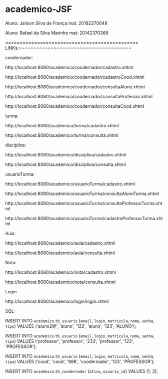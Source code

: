 # academico-JSF
Aluno: Jailson Silva de França mat: 20182370048

Aluno: Rafael da Silva Marinho mat: 20142370368

==============================================
LINKs:=======================================

coodernador:

http://localhost:8080/academico/coodernador/cadastro.xhtml

http://localhost:8080/academico/coodernador/cadastroCood.xhtml

http://localhost:8080/academico/coodernador/consultaAluno.xhtml

http://localhost:8080/academico/coodernador/consultaProfessor.xhtml

http://localhost:8080/academico/coodernador/consultaCood.xhtml

turma:

http://localhost:8080/academico/turma/cadastro.xhtml

http://localhost:8080/academico/turma/consulta.xhtml

disciplina:

http://localhost:8080/academico/disciplina/cadastro.xhtml

http://localhost:8080/academico/disciplina/consulta.xhtml


usuarioTurma:

http://localhost:8080/academico/usuarioTurma/cadastro.xhtml

http://localhost:8080/academico/usuarioTurma/consultaAlunoTurma.xhtml

http://localhost:8080/academico/usuarioTurma/consultaProfessorTurma.xhtml

http://localhost:8080/academico/usuarioTurma/cadastroProfessorTurma.xhtml

Aula:

http://localhost:8080/academico/aula/cadastro.xhtml

http://localhost:8080/academico/aula/consulta.xhtml

Nota:

http://localhost:8080/academico/nota/cadastro.xhtml

http://localhost:8080/academico/nota/consulta.xhtml

Login

http://localhost:8080/academico/login/login.xhtml


SQL:

INSERT INTO `academico`.`tb_usuario` (`email`, `login`, `matricula`, `nome`, `senha`, `tipo`) VALUES ('aluno2@', 'aluno', '122', 'aluno', '123', 'ALUNO');

INSERT INTO `academico`.`tb_usuario` (`email`, `login`, `matricula`, `nome`, `senha`, `tipo`) VALUES ('professor', 'professor', '233', 'professor', '123', 'PROFESSOR');

INSERT INTO `academico`.`tb_usuario` (`email`, `login`, `matricula`, `nome`, `senha`, `tipo`) VALUES ('cood', 'cood', '888', 'coodernador', '123', 'PROFESSOR');


INSERT INTO `academico`.`tb_coodernador` (`ativo`, `usuario_id`) VALUES (1, 3);


